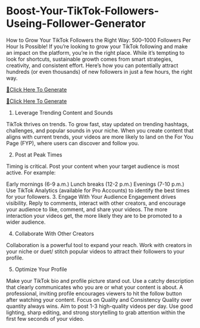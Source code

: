 # Boost-Your-TikTok-Followers-Useing-Follower-Generator

How to Grow Your TikTok Followers the Right Way: 500–1000 Followers Per Hour Is Possible!
If you’re looking to grow your TikTok following and make an impact on the platform, you’re in the right place. While it’s tempting to look for shortcuts, sustainable growth comes from smart strategies, creativity, and consistent effort. Here’s how you can potentially attract hundreds (or even thousands) of new followers in just a few hours, the right way.

[🔗Click Here To Generate](https://shorturl.at/8ZGGw)


[🔗Click Here To Generate](https://shorturl.at/8ZGGw)


1. Leverage Trending Content and Sounds

TikTok thrives on trends. To grow fast, stay updated on trending hashtags, challenges, and popular sounds in your niche. When you create content that aligns with current trends, your videos are more likely to land on the For You Page (FYP), where users can discover and follow you.

2. Post at Peak Times

Timing is critical. Post your content when your target audience is most active. For example:

Early mornings (6-9 a.m.)
Lunch breaks (12-2 p.m.)
Evenings (7-10 p.m.) Use TikTok Analytics (available for Pro Accounts) to identify the best times for your followers.
3. Engage With Your Audience
Engagement drives visibility. Reply to comments, interact with other creators, and encourage your audience to like, comment, and share your videos. The more interaction your videos get, the more likely they are to be promoted to a wider audience.

4. Collaborate With Other Creators

Collaboration is a powerful tool to expand your reach. Work with creators in your niche or duet/ stitch popular videos to attract their followers to your profile.

5. Optimize Your Profile

Make your TikTok bio and profile picture stand out. Use a catchy description that clearly communicates who you are or what your content is about. A professional, inviting profile encourages viewers to hit the follow button after watching your content.
Focus on Quality and Consistency
Quality over quantity always wins. Aim to post 1-3 high-quality videos per day. Use good lighting, sharp editing, and strong storytelling to grab attention within the first few seconds of your video.
